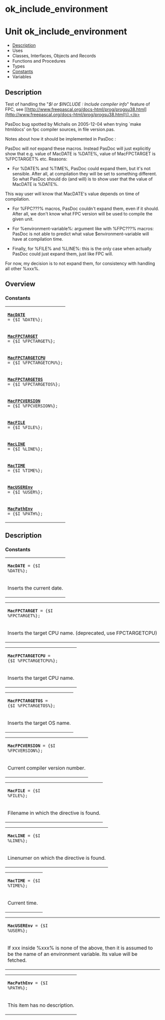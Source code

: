 # ok\_include\_environment


# Unit ok\_include\_environment

- [Description](#PasDoc-Description)
- Uses
- Classes, Interfaces, Objects and Records
- Functions and Procedures
- Types
- [Constants](#PasDoc-Constants)
- Variables

<span id="PasDoc-Description"/>

## Description
Test of handling the &quot;*$I or $INCLUDE : Include compiler info*&quot; feature of FPC, see \[[http://www.freepascal.org/docs-html/prog/progsu38.html](http://www.freepascal.org/docs-html/prog/progsu38.html)\].</p>
<p>


PasDoc bug spotted by Michalis on 2005-12-04 when trying \`make htmldocs' on fpc compiler sources, in file version.pas.

Notes about how it should be implemented in PasDoc :

PasDoc will *not* expand these macros. Instead PasDoc will just explicitly show that e.g. value of MacDATE is %DATE%, value of MacFPCTARGET is %FPCTARGET% etc. Reasons: 

- For %DATE% and %TIME%, PasDoc could expand them, but it's not sensible. After all, at compilation they will be set to something different. So what PasDoc should do (and will) is to show user that the value of MacDATE is %DATE%.

This way user will know that MacDATE's value depends on time of compilation.

- For %FPC???% macros, PasDoc couldn't expand them, even if it should. After all, we don't know what FPC version will be used to compile the given unit.

- For %environment-variable%: argument like with %FPC???% macros: PasDoc is not able to predict what value $environment-variable will have at compilation time.

- Finally, for %FILE% and %LINE%: this is the only case when actually PasDoc could just expand them, just like FPC will.

For now, my decision is to not expand them, for consistency with handling all other %xxx%.



<span id="PasDoc-Uses"/>

## Overview

### Constants
<span id="PasDoc-Constants"/>


<table>
<tr>

<td>

<code><strong><a href="ok_include_environment.md#MacDATE">MacDATE</a></strong> = {$I %DATE%};</code>
</td>
</tr>
<tr>

<td>

<code><strong><a href="ok_include_environment.md#MacFPCTARGET">MacFPCTARGET</a></strong> = {$I %FPCTARGET%};</code>
</td>
</tr>
<tr>

<td>

<code><strong><a href="ok_include_environment.md#MacFPCTARGETCPU">MacFPCTARGETCPU</a></strong> = {$I %FPCTARGETCPU%};</code>
</td>
</tr>
<tr>

<td>

<code><strong><a href="ok_include_environment.md#MacFPCTARGETOS">MacFPCTARGETOS</a></strong> = {$I %FPCTARGETOS%};</code>
</td>
</tr>
<tr>

<td>

<code><strong><a href="ok_include_environment.md#MacFPCVERSION">MacFPCVERSION</a></strong> = {$I %FPCVERSION%};</code>
</td>
</tr>
<tr>

<td>

<code><strong><a href="ok_include_environment.md#MacFILE">MacFILE</a></strong> = {$I %FILE%};</code>
</td>
</tr>
<tr>

<td>

<code><strong><a href="ok_include_environment.md#MacLINE">MacLINE</a></strong> = {$I %LINE%};</code>
</td>
</tr>
<tr>

<td>

<code><strong><a href="ok_include_environment.md#MacTIME">MacTIME</a></strong> = {$I %TIME%};</code>
</td>
</tr>
<tr>

<td>

<code><strong><a href="ok_include_environment.md#MacUSEREnv">MacUSEREnv</a></strong> = {$I %USER%};</code>
</td>
</tr>
<tr>

<td>

<code><strong><a href="ok_include_environment.md#MacPathEnv">MacPathEnv</a></strong> = {$I %PATH%};</code>
</td>
</tr>
</table>

## Description

### Constants

<table>
<tr>

<td>

<span id="MacDATE"/><code><strong>MacDATE</strong> = {$I %DATE%};</code>
</td>
</tr>
<tr><td colspan="1">

Inserts the current date.

</td></tr>
</table>

<table>
<tr>

<td>

<span id="MacFPCTARGET"/><code><strong>MacFPCTARGET</strong> = {$I %FPCTARGET%};</code>
</td>
</tr>
<tr><td colspan="1">

Inserts the target CPU name. (deprecated, use FPCTARGETCPU)

</td></tr>
</table>

<table>
<tr>

<td>

<span id="MacFPCTARGETCPU"/><code><strong>MacFPCTARGETCPU</strong> = {$I %FPCTARGETCPU%};</code>
</td>
</tr>
<tr><td colspan="1">

Inserts the target CPU name.

</td></tr>
</table>

<table>
<tr>

<td>

<span id="MacFPCTARGETOS"/><code><strong>MacFPCTARGETOS</strong> = {$I %FPCTARGETOS%};</code>
</td>
</tr>
<tr><td colspan="1">

Inserts the target OS name.

</td></tr>
</table>

<table>
<tr>

<td>

<span id="MacFPCVERSION"/><code><strong>MacFPCVERSION</strong> = {$I %FPCVERSION%};</code>
</td>
</tr>
<tr><td colspan="1">

Current compiler version number.

</td></tr>
</table>

<table>
<tr>

<td>

<span id="MacFILE"/><code><strong>MacFILE</strong> = {$I %FILE%};</code>
</td>
</tr>
<tr><td colspan="1">

Filename in which the directive is found.

</td></tr>
</table>

<table>
<tr>

<td>

<span id="MacLINE"/><code><strong>MacLINE</strong> = {$I %LINE%};</code>
</td>
</tr>
<tr><td colspan="1">

Linenumer on which the directive is found.

</td></tr>
</table>

<table>
<tr>

<td>

<span id="MacTIME"/><code><strong>MacTIME</strong> = {$I %TIME%};</code>
</td>
</tr>
<tr><td colspan="1">

Current time.

</td></tr>
</table>

<table>
<tr>

<td>

<span id="MacUSEREnv"/><code><strong>MacUSEREnv</strong> = {$I %USER%};</code>
</td>
</tr>
<tr><td colspan="1">

If xxx inside %xxx% is none of the above, then it is assumed to be the name of an environment variable. Its value will be fetched.

</td></tr>
</table>

<table>
<tr>

<td>

<span id="MacPathEnv"/><code><strong>MacPathEnv</strong> = {$I %PATH%};</code>
</td>
</tr>
<tr><td colspan="1">

This item has no description.



</td></tr>
</table>
